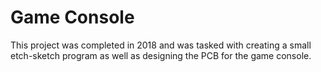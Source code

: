 # Game Console
This project was completed in 2018 and was tasked with creating a small etch-sketch program as well as designing the PCB for the game console. 